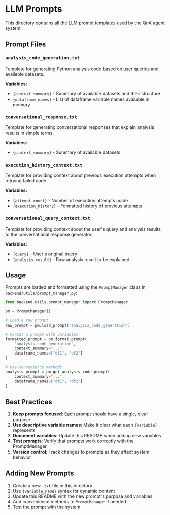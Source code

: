 # LLM Prompts

This directory contains all the LLM prompt templates used by the QnA agent system.

## Prompt Files

### `analysis_code_generation.txt`
Template for generating Python analysis code based on user queries and available datasets.

**Variables:**
- `{context_summary}` - Summary of available datasets and their structure
- `{dataframe_names}` - List of dataframe variable names available in memory

### `conversational_response.txt`
Template for generating conversational responses that explain analysis results in simple terms.

**Variables:**
- `{context_summary}` - Summary of available datasets

### `execution_history_context.txt`
Template for providing context about previous execution attempts when retrying failed code.

**Variables:**
- `{attempt_count}` - Number of execution attempts made
- `{execution_history}` - Formatted history of previous attempts

### `conversational_query_context.txt`
Template for providing context about the user's query and analysis results to the conversational response generator.

**Variables:**
- `{query}` - User's original query
- `{analysis_result}` - Raw analysis result to be explained

## Usage

Prompts are loaded and formatted using the `PromptManager` class in `backend/utils/prompt_manager.py`:

```python
from backend.utils.prompt_manager import PromptManager

pm = PromptManager()

# Load a raw prompt
raw_prompt = pm.load_prompt('analysis_code_generation')

# Format a prompt with variables
formatted_prompt = pm.format_prompt(
    'analysis_code_generation',
    context_summary="...",
    dataframe_names=["df1", "df2"]
)

# Use convenience methods
analysis_prompt = pm.get_analysis_code_prompt(
    context_summary="...",
    dataframe_names=["df1", "df2"]
)
```

## Best Practices

1. **Keep prompts focused**: Each prompt should have a single, clear purpose
2. **Use descriptive variable names**: Make it clear what each `{variable}` represents
3. **Document variables**: Update this README when adding new variables
4. **Test prompts**: Verify that prompts work correctly with the PromptManager
5. **Version control**: Track changes to prompts as they affect system behavior

## Adding New Prompts

1. Create a new `.txt` file in this directory
2. Use `{variable_name}` syntax for dynamic content
3. Update this README with the new prompt's purpose and variables
4. Add convenience methods to `PromptManager` if needed
5. Test the prompt with the system
